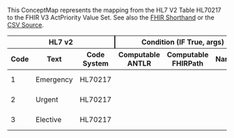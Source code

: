 
This ConceptMap represents the mapping from the HL7 V2 Table HL70217 to the FHIR V3 ActPriority Value Set. See also the <a href='https://github.com/HL7/v2-to-fhir/blob/master/tank/Table HL70217 to V3 ActPriority.fsh'>FHIR Shorthand</a> or the <a href='https://github.com/HL7/v2-to-fhir/blob/master/mappings/codesystems/HL7 Concept Map_ Encounter Priority - Sheet1.csv'>CSV Source</a>.
<table class='grid'><thead>
<tr><th colspan='3' style='border-right: 2px solid black;'>HL7 v2</th><th colspan='3' style='border-right: 2px solid black;'>Condition (IF True, args)</th><th colspan='4'>HL7 FHIR</th><th rowspan='2'>Comments</th></tr>
<tr><th>Code</th><th>Text</th><th>Code System</th><th>Computable ANTLR</th><th>Computable FHIRPath</th><th>Narrative</th><th>Code</th><th>Proposed Extension</th><th>Display</th><th>Code System</th></tr></thead>
<tbody>
<tr><td>1</td><td>Emergency</td><td style='border-right: 2px'>HL70217</td><td></td><td></td><td style='border-right: 2px'></td><td>EM</td><td></td><td>emergency</td><td><a href='https://hl7.org/fhir/R4/v3/ActPriority/cs.html'>http://terminology.hl7.org/CodeSystem/v3-ActPriority</a></td><td></td></tr>
<tr><td>2</td><td>Urgent</td><td style='border-right: 2px'>HL70217</td><td></td><td></td><td style='border-right: 2px'></td><td>UR</td><td></td><td>urgent</td><td><a href='https://hl7.org/fhir/R4/v3/ActPriority/cs.html'>http://terminology.hl7.org/CodeSystem/v3-ActPriority</a></td><td></td></tr>
<tr><td>3</td><td>Elective</td><td style='border-right: 2px'>HL70217</td><td></td><td></td><td style='border-right: 2px'></td><td>EL</td><td></td><td>elective</td><td><a href='https://hl7.org/fhir/R4/v3/ActPriority/cs.html'>http://terminology.hl7.org/CodeSystem/v3-ActPriority</a></td><td></td></tr>
</tbody></table>
